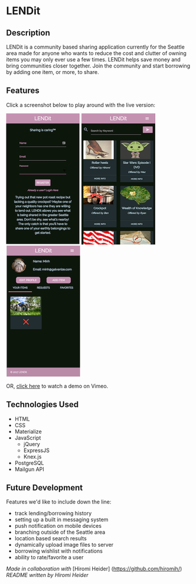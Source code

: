 # LENDit
## Description

LENDit is a community based sharing application currently for the Seattle area made for anyone who wants to reduce the cost and clutter of owning items you may only ever use a few times. LENDit helps save money and bring communities closer together. Join the community and start borrowing by adding one item, or more, to share.

## Features

Click a screenshot below to play around with the live version:

[![LENDit: Login Screen](/public/images/lendit-1.png)](https://hiromih-q2-project.herokuapp.com/) [![LENDit: Listing Page](/public/images/lendit-2.png)](https://hiromih-q2-project.herokuapp.com/) [![LENDit: User Dashboard](/public/images/lendit-3.png)](https://hiromih-q2-project.herokuapp.com/)

OR, [click here](https://youtu.be/GdP45lDkTq0) to watch a demo on Vimeo.
## Technologies Used

* HTML
* CSS
* Materialize
* JavaScript
  * jQuery
  * ExpressJS
  * Knex.js
* PostgreSQL
* Mailgun API

## Future Development

Features we'd like to include down the line:

  * track lending/borrowing history
  * setting up a built in messaging system
  * push notification on mobile devices
  * branching outside of the Seattle area
  * location based search results
  * dynamically upload image files to server
  * borrowing wishlist with notifications
  * ability to rate/favorite a user   

*Made in collaboration with* [Hiromi Heider] (https://github.com/hiromih/)
*README written by Hiromi Heider*
